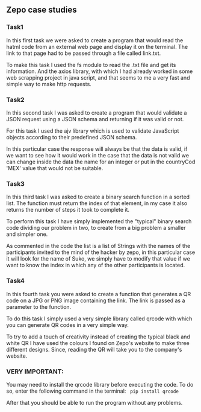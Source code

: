 ## Zepo case studies
### Task1
In this first task we were asked to create a program that would read the hatml code from an external web page and display it on the terminal. The link to that page had to be passed through a file called link.txt.

To make this task I used the fs module to read the .txt file and get its information. And the axios library, with which I had already worked in some web scrapping project in java script, and that seems to me a very fast and simple way to make http requests.

### Task2
In this second task I was asked to create a program that would validate a JSON request using a JSON schema and returning if it was valid or not.

For this task I used the ajv library which is used to validate JavaScript objects according to their predefined JSON schema.

In this particular case the response will always be that the data is valid, if we want to see how it would work in the case that the data is not valid we can change inside the data the name for an integer or put in the countryCod 'MEX' value that would not be suitable.

### Task3
In this third task I was asked to create a binary search function in a sorted list. The function must return the index of that element, in my case it also returns the number of steps it took to complete it.

To perform this task I have simply implemented the "typical" binary search code dividing our problem in two, to create from a big problem a smaller and simpler one.

As commented in the code the list is a list of Strings with the names of the participants invited to the mind of the hacker by zepo, in this particular case it will look for the name of Suko, we simply have to modify that value if we want to know the index in which any of the other participants is located.

### Task4
In this fourth task you were asked to create a function that generates a QR code on a JPG or PNG image containing the link. The link is passed as a parameter to the function.

To do this task I simply used a very simple library called qrcode with which you can generate QR codes in a very simple way.

To try to add a touch of creativity instead of creating the typical black and white QR I have used the colours I found on Zepo's website to make three different designs. Since, reading the QR will take you to the company's website.

### VERY IMPORTANT:
You may need to install the qrcode library before executing the code. To do so, enter the following command in the terminal:
` pip install qrcode`

After that you should be able to run the program without any problems.
